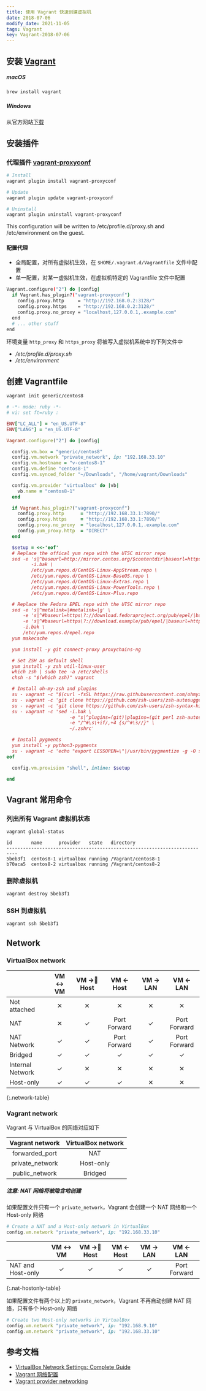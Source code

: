 ```yaml
---
title: 使用 Vagrant 快速创建虚拟机
date: 2018-07-06
modify_date: 2021-11-05
tags: Vagrant
key: Vagrant-2018-07-06
---
```


## 安装 [Vagrant](https://www.vagrantup.com/downloads)

##### macOS

```bash
brew install vagrant
```

##### Windows

从官方网站[下载](https://www.vagrantup.com/downloads)

## 安装插件

### 代理插件 [vagrant-proxyconf](https://github.com/tmatilai/vagrant-proxyconf)

```bash
# Install
vagrant plugin install vagrant-proxyconf

# Update
vagrant plugin update vagrant-proxyconf

# Uninstall
vagrant plugin uninstall vagrant-proxyconf
```

This configuration will be written to /etc/profile.d/proxy.sh and /etc/environment on the guest.

#### 配置代理

- 全局配置，对所有虚拟机生效，在 `$HOME/.vagrant.d/Vagrantfile` 文件中配置
- 单一配置，对某一虚拟机生效，在虚拟机特定的 Vagrantfile 文件中配置

```bash
Vagrant.configure("2") do |config|
  if Vagrant.has_plugin?("vagrant-proxyconf")
    config.proxy.http     = "http://192.168.0.2:3128/"
    config.proxy.https    = "http://192.168.0.2:3128/"
    config.proxy.no_proxy = "localhost,127.0.0.1,.example.com"
  end
  # ... other stuff
end
```

环境变量 `http_proxy` 和 `https_proxy` 将被写入虚拟机系统中的下列文件中

- */etc/profile.d/proxy.sh*
- */etc/environment*

## 创建 Vagrantfile

```bash
vagrant init generic/centos8
```

```ruby
# -*- mode: ruby -*-
# vi: set ft=ruby :

ENV["LC_ALL"] = "en_US.UTF-8"
ENV["LANG"] = "en_US.UTF-8"

Vagrant.configure("2") do |config|

  config.vm.box = "generic/centos8"
  config.vm.network "private_network", ip: "192.168.33.10"
  config.vm.hostname = "v-centos8-1"
  config.vm.define "centos8-1"
  config.vm.synced_folder "~/Downloads", "/home/vagrant/Downloads"

  config.vm.provider "virtualbox" do |vb|
    vb.name = "centos8-1"
  end

  if Vagrant.has_plugin?("vagrant-proxyconf")
    config.proxy.http      = "http://192.168.33.1:7890/"
    config.proxy.https     = "http://192.168.33.1:7890/"
    config.proxy.no_proxy  = "localhost,127.0.0.1,.example.com"
    config.yum_proxy.http  = "DIRECT"
  end

  $setup = <<-'eof'
  # Replace the offical yum repo with the UTSC mirror repo
  sed -e 's|^baseurl=http://mirror.centos.org/$contentdir|baseurl=https://mirrors.ustc.edu.cn/centos|g' \
         -i.bak \
         /etc/yum.repos.d/CentOS-Linux-AppStream.repo \
         /etc/yum.repos.d/CentOS-Linux-BaseOS.repo \
         /etc/yum.repos.d/CentOS-Linux-Extras.repo \
         /etc/yum.repos.d/CentOS-Linux-PowerTools.repo \
         /etc/yum.repos.d/CentOS-Linux-Plus.repo

  # Replace the Fedora EPEL repo with the UTSC mirror repo
  sed -e 's|^metalink=|#metalink=|g' \
      -e 's|^#baseurl=https\?://download.fedoraproject.org/pub/epel/|baseurl=https://mirrors.ustc.edu.cn/epel/|g' \
      -e 's|^#baseurl=https\?://download.example/pub/epel/|baseurl=https://mirrors.ustc.edu.cn/epel/|g' \
      -i.bak \
      /etc/yum.repos.d/epel.repo
  yum makecache

  yum install -y git connect-proxy proxychains-ng

  # Set ZSH as default shell
  yum install -y zsh util-linux-user
  which zsh | sudo tee -a /etc/shells
  chsh -s "$(which zsh)" vagrant

  # Install oh-my-zsh and plugins
  su - vagrant -c "$(curl -fsSL https://raw.githubusercontent.com/ohmyzsh/ohmyzsh/master/tools/install.sh)"
  su - vagrant -c 'git clone https://github.com/zsh-users/zsh-autosuggestions ${ZSH_CUSTOM:-~/.oh-my-zsh/custom}/plugins/zsh-autosuggestions'
  su - vagrant -c 'git clone https://github.com/zsh-users/zsh-syntax-highlighting.git ${ZSH_CUSTOM:-~/.oh-my-zsh/custom}/plugins/zsh-syntax-highlighting'
  su - vagrant -c 'sed -i.bak \
                       -e "s|^plugins=(git)|plugins=(git perl zsh-autosuggestions zsh-syntax-highlighting common-aliases z vi-mode)|" \
                       -e "/^#\s\+if/,+4 {s/^#\s//}" \
                       ~/.zshrc'

  # Install pygments
  yum install -y python3-pygments
  su - vagrant -c 'echo "export LESSOPEN=\"|/usr/bin/pygmentize -g -O style=colorful %s\"" >> ~/.zshrc'
eof

  config.vm.provision "shell", inline: $setup

end
```

<!--more-->

## Vagrant 常用命令

### 列出所有 Vagrant 虚拟机状态

```bash
vagrant global-status
```

```text
id       name      provider   state   directory
--------------------------------------------------------------------------
5beb3f1  centos8-1 virtualbox running /Vagrant/centos8-1
b70aca5  centos8-2 virtualbox running /Vagrant/centos8-2
```

### 删除虚拟机

```bash
vagrant destroy 5beb3f1
```


### SSH 到虚拟机

```bash
vagrant ssh 5beb3f1
```

## Network

### VirtualBox network

<style>
    .network-table td:nth-child(1) { font-weight: bold; background-color: whitesmoke}
    .network-table tr:nth-child(1) td:nth-child(n+2):nth-child(-n+6) { background: red; }
    .network-table tr:nth-child(2) td:nth-child(2) { background: red; }
    .network-table tr:nth-child(2) td:nth-child(3) { background: palegreen; }
    .network-table tr:nth-child(2) td:nth-child(4) { background: orange; }
    .network-table tr:nth-child(2) td:nth-child(5) { background: palegreen; }
    .network-table tr:nth-child(2) td:nth-child(6) { background: orange; }
    .network-table tr:nth-child(3) td:nth-child(n+2):nth-child(-n+3) { background: palegreen; }
    .network-table tr:nth-child(3) td:nth-child(4) { background: orange; }
    .network-table tr:nth-child(3) td:nth-child(5) { background: palegreen; }
    .network-table tr:nth-child(3) td:nth-child(6) { background: orange; }
    .network-table tr:nth-child(4) td:nth-child(n+2):nth-child(-n+6) { background: palegreen; }
    .network-table tr:nth-child(5) td:nth-child(2) { background: palegreen; }
    .network-table tr:nth-child(5) td:nth-child(n+3):nth-child(-n+6) { background: red; }
    .network-table tr:nth-child(6) td:nth-child(n+2):nth-child(-n+4) { background: palegreen; }
    .network-table tr:nth-child(6) td:nth-child(5) { background: red; }
    .network-table tr:nth-child(6) td:nth-child(6) { background: palegreen; }

    .nat-hostonly-table td:nth-child(1) { font-weight: bold; background-color: whitesmoke}
    .nat-hostonly-table tr:nth-child(1) td:nth-child(n+2):nth-child(-n+5) { background: palegreen; }
    .nat-hostonly-table tr:nth-child(1) td:last-child { background: orange; }
</style>

|                  | VM ↔ VM | VM → Host |  VM ← Host   | VM → LAN |   VM ← LAN   |
| ---------------- | :-----: | :--------: | :----------: | :------: | :----------: |
| Not attached     |    ✕    |     ✕      |      ✕       |    ✕     |      ✕       |
| NAT              |    ✕    |     ✓      | Port Forward |    ✓     | Port Forward |
| NAT Network      |    ✓    |     ✓      | Port Forward |    ✓     | Port Forward |
| Bridged          |    ✓    |     ✓      |      ✓       |    ✓     |      ✓       |
| Internal Network |    ✓    |     ✕      |      ✕       |    ✕     |      ✕       |
| Host-only        |    ✓    |     ✓      |      ✓       |    ✕     |      ✕       |
{:.network-table}

### Vagrant network

Vagrant 与 VirtualBox 的网络对应如下

| Vagrant network | VirtualBox network |
| :-------------: | :----------------: |
| forwarded_port  |        NAT         |
| private_network |     Host-only      |
| public_network  |      Bridged       |

##### 注意: NAT 网络将被隐含地创建

如果配置文件只有一个 `private_network`，Vagrant 会创建一个 NAT 网络和一个 Host-only 网络

```ruby
# Create a NAT and a Host-only network in VirtualBox
config.vm.network "private_network", ip: "192.168.33.10"
```

|                   | VM ↔ VM | VM → Host | VM ← Host | VM → LAN |   VM ← LAN  |
| ----------------- | :-----: | :--------: | :-------: | :------: | :----------: |
| NAT and Host-only |    ✓    |     ✓      |     ✓     |    ✓     | Port Forward |
{:.nat-hostonly-table}

如果配置文件有两个以上的 `private_network`，Vagrant 不再自动创建 NAT 网络，只有多个 Host-only 网络

```ruby
# Create two Host-only networks in VirtualBox
config.vm.network "private_network", ip: "192.168.9.10"
config.vm.network "private_network", ip: "192.168.33.10"
```

## 参考文档

- [VirtualBox Network Settings: Complete Guide](https://www.nakivo.com/blog/virtualbox-network-setting-guide/)
- [Vagrant 网络配置](https://juejin.cn/post/6844903783705608205)
- [Vagrant provider networking](https://www.vagrantup.com/docs/providers/virtualbox/networking)